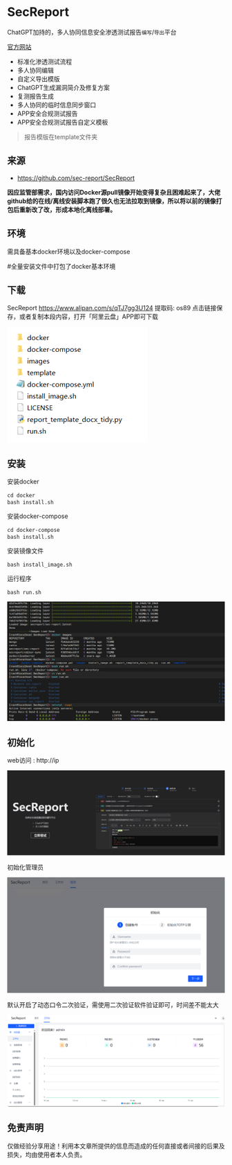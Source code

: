 # SecReport



ChatGPT加持的，多人协同信息安全渗透测试报告`编写`/`导出`平台

[官方网站](https://sec-report.com/)

- 标准化渗透测试流程
- 多人协同编辑
- 自定义导出模版
- ChatGPT生成漏洞简介及修复方案
- 复测报告生成
- 多人协同的临时信息同步窗口
- APP安全合规测试报告
- APP安全合规测试报告自定义模板

> 报告模版在template文件夹



## 来源

- https://github.com/sec-report/SecReport

**因应监管部需求，国内访问Docker源pull镜像开始变得复杂且困难起来了，大佬github给的在线/离线安装脚本跑了很久也无法拉取到镜像，所以将以前的镜像打包后重新改了改，形成本地化离线部署。**





## 环境

需具备基本docker环境以及docker-compose

#全量安装文件中打包了docker基本环境



## 下载

SecReport https://www.alipan.com/s/qTJ7gg3U124 提取码: os89 点击链接保存，或者复制本段内容，打开「阿里云盘」APP即可下载 

![1718663155203](https://github.com/chengling-ing/SecReport/blob/master/image/1718663155203.png)





## 安装

安装docker

```
cd docker
bash install.sh
```

安装docker-compose

```
cd docker-compose
bash install.sh
```

安装镜像文件

```
bash install_image.sh
```

运行程序

```
bash run.sh
```

![1718663421056](https://github.com/chengling-ing/SecReport/blob/master/image/1718663421056.png)



## 初始化

web访问 :   http://ip

![1718663536585](https://github.com/chengling-ing/SecReport/blob/master/image/1718663536585.png)

初始化管理员

![1718663584336](https://github.com/chengling-ing/SecReport/blob/master/image/1718663584336.png)

默认开启了动态口令二次验证，需使用二次验证软件验证即可，时间差不能太大

![1718663950787](https://github.com/chengling-ing/SecReport/blob/master/image/1718663950787.png)





## 免责声明

仅做经验分享用途！利用本文章所提供的信息而造成的任何直接或者间接的后果及损失，均由使用者本人负责。
